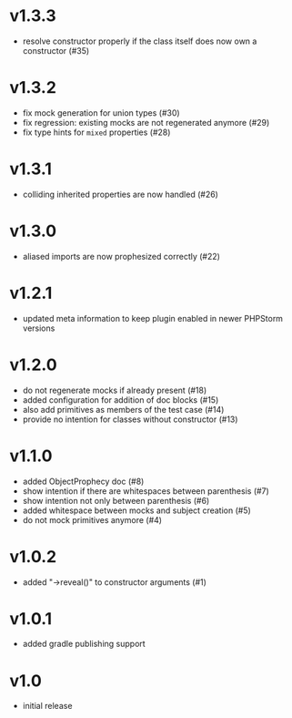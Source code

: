 # v1.3.3
* resolve constructor properly if the class itself does now own a constructor (#35)

# v1.3.2
* fix mock generation for union types (#30)
* fix regression: existing mocks are not regenerated anymore (#29)
* fix type hints for `mixed` properties (#28)

# v1.3.1
* colliding inherited properties are now handled (#26)

# v1.3.0
* aliased imports are now prophesized correctly (#22)

# v1.2.1
* updated meta information to keep plugin enabled in newer PHPStorm versions

# v1.2.0
* do not regenerate mocks if already present (#18)
* added configuration for addition of doc blocks (#15)
* also add primitives as members of the test case (#14)
* provide no intention for classes without constructor (#13)

# v1.1.0
* added ObjectProphecy doc (#8)
* show intention if there are whitespaces between parenthesis (#7)
* show intention not only between parenthesis (#6)
* added whitespace between mocks and subject creation (#5)
* do not mock primitives anymore (#4)

# v1.0.2
* added "->reveal()" to constructor arguments (#1)

# v1.0.1
* added gradle publishing support

# v1.0
* initial release
